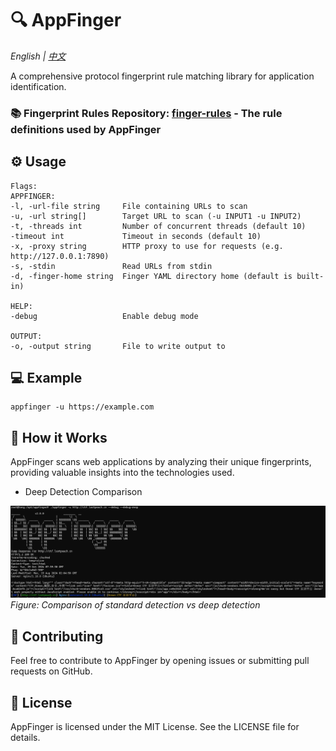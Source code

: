 # 🔍 AppFinger

*English | [中文](README_CN.md)*

A comprehensive protocol fingerprint rule matching library for application identification.

### 📚 **Fingerprint Rules Repository**: [finger-rules](https://github.com/tongchengbin/finger-rules) - The rule definitions used by AppFinger

## ⚙️ Usage

```
Flags:
APPFINGER:
-l, -url-file string     File containing URLs to scan
-u, -url string[]        Target URL to scan (-u INPUT1 -u INPUT2)
-t, -threads int         Number of concurrent threads (default 10)
-timeout int             Timeout in seconds (default 10)
-x, -proxy string        HTTP proxy to use for requests (e.g. http://127.0.0.1:7890)
-s, -stdin               Read URLs from stdin
-d, -finger-home string  Finger YAML directory home (default is built-in)

HELP:
-debug                   Enable debug mode

OUTPUT:
-o, -output string       File to write output to
```

## 💻 Example

```
appfinger -u https://example.com
```

## 🔌 How it Works

AppFinger scans web applications by analyzing their unique fingerprints, providing valuable insights into the technologies used.

- Deep Detection Comparison

![Deep Detection Comparison](docs/img.png)
*Figure: Comparison of standard detection vs deep detection*

## 👥 Contributing

Feel free to contribute to AppFinger by opening issues or submitting pull requests on GitHub.

## 🔐 License

AppFinger is licensed under the MIT License. See the LICENSE file for details.
